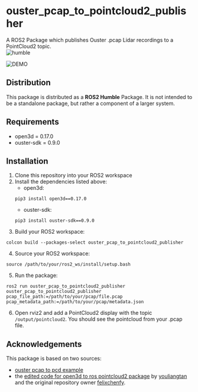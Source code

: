 # ouster_pcap_to_pointcloud2_publisher
A ROS2 Package which publishes Ouster .pcap Lidar recordings to a PointCloud2 topic.  
![humble](https://github.com/rsasaki0109/lidarslam_ros2/workflows/humble/badge.svg)  

![DEMO](./resource/pcap_to_pointcloud2_Demo.gif)

## Distribution
This package is distributed as a **ROS2 Humble** Package. It is not intended to be a standalone package, but rather a component of a larger system.

## Requirements 
* open3d = 0.17.0
* ouster-sdk = 0.9.0

## Installation
1. Clone this repository into your ROS2 workspace
2. Install the dependencies listed above:  
   * open3d:
    ```console
    pip3 install open3d==0.17.0
    ```
   * ouster-sdk: 
    ```console
    pip3 install ouster-sdk==0.9.0
    ```
3. Build your ROS2 workspace:  
```console
colcon build --packages-select ouster_pcap_to_pointcloud2_publisher
```
4. Source your ROS2 workspace:  
```console
source /path/to/your/ros2_ws/install/setup.bash
```
5. Run the package:  
```console
ros2 run ouster_pcap_to_pointcloud2_publisher ouster_pcap_to_pointcloud2_publisher pcap_file_path:=/path/to/your/pcap/file.pcap pcap_metadata_path:=/path/to/your/pcap/metadata.json
```
6. Open rviz2 and add a PointCloud2 display with the topic `/output/pointcloud2`. You should see the pointcloud from your .pcap file.


## Acknowledgements
This package is based on two sources:
* [ouster pcap to pcd example](https://static.ouster.dev/sdk-docs/_modules/ouster/sdk/examples/pcap.html#pcap_to_pcd)   
* the [edited code for open3d to ros pointcloud2 package](https://github.com/felixchenfy/open3d_ros_pointcloud_conversion/issues/6) by [youliangtan](https://github.com/youliangtan/) and the original repository owner [felixchenfy](https://github.com/felixchenfy/).

